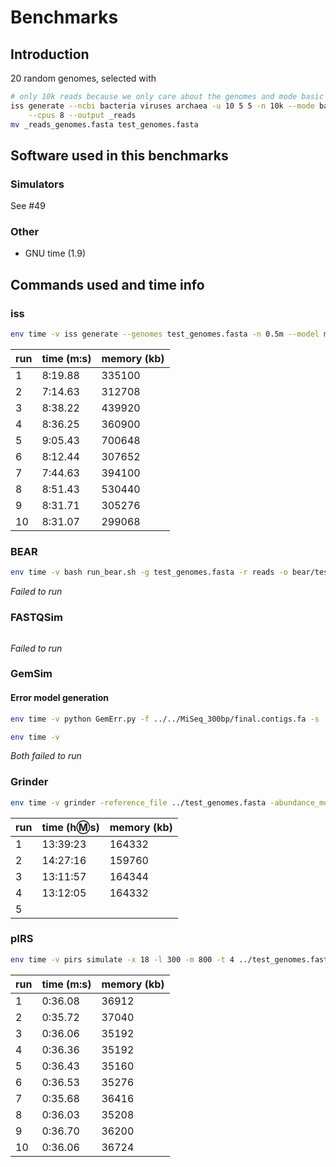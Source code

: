 # Benchmarks

## Introduction

20 random genomes, selected with

```bash
# only 10k reads because we only care about the genomes and mode basic (faster)
iss generate --ncbi bacteria viruses archaea -u 10 5 5 -n 10k --mode basic \
    --cpus 8 --output _reads
mv _reads_genomes.fasta test_genomes.fasta
```

## Software used in this benchmarks

### Simulators

See #49

### Other

* GNU time (1.9)

## Commands used and time info

### iss

```bash
env time -v iss generate --genomes test_genomes.fasta -n 0.5m --model miseq --cpus 4 --output iss/test_x
```

| run | time (m:s) | memory (kb) |
| --- | --- | --- |
| 1 | 8:19.88 | 335100 |
| 2 | 7:14.63 | 312708 |
| 3 | 8:38.22 | 439920 |
| 4 | 8:36.25 | 360900 |
| 5 | 9:05.43 | 700648 |
| 6 | 8:12.44 | 307652 |
| 7 | 7:44.63 | 394100 |
| 8 | 8:51.43 | 530440 |
| 9 | 8:31.71 | 305276 |
| 10 | 8:31.07 | 299068 |

### BEAR

```bash
env time -v bash run_bear.sh -g test_genomes.fasta -r reads -o bear/test_x
```

*Failed to run*


### FASTQSim

```bash

```

*Failed to run*

### GemSim

#### Error model generation

```bash
env time -v python GemErr.py -f ../../MiSeq_300bp/final.contigs.fa -s ../../MiSeq_300bp/45_S1_L001_R1_001.fastq.bam -n test -i 21 -r 300
```

```bash
env time -v
```

*Both failed to run*

### Grinder

```bash
env time -v grinder -reference_file ../test_genomes.fasta -abundance_model powerlaw 0.1 -total_reads 500000 -rd 300 -md poly4 3e-3 3.3e-8 -ql 30 10 -fq 1 -insert_dist 350 normal 20 -bn test_1
```

| run | time (h:m:s) | memory (kb) |
| --- | --- | --- |
| 1 | 13:39:23 | 164332 |
| 2 | 14:27:16 | 159760 |
| 3 | 13:11:57 | 164344 |
| 4 | 13:12:05 | 164332 |
| 5 |

### pIRS

```bash
env time -v pirs simulate -x 18 -l 300 -m 800 -t 4 ../test_genomes.fasta -B miseq_profile.count.matrix -I miseq_indel.InDel.matrix -G /opt/sw/pirs/2.0.2/Profiles/GC-depth_Profiles/humNew.gcdep_200.dat -s test_x
```

| run | time (m:s) | memory (kb) |
| --- | --- | --- |
| 1 | 0:36.08 | 36912 |
| 2 | 0:35.72 | 37040 |
| 3 | 0:36.06 | 35192 |
| 4 | 0:36.36 | 35192 |
| 5 | 0:36.43 | 35160 |
| 6 | 0:36.53 | 35276 |
| 7 | 0:35.68 | 36416 |
| 8 | 0:36.03 | 35208 |
| 9 | 0:36.70 | 36200 |
| 10 | 0:36.06 | 36724 |
